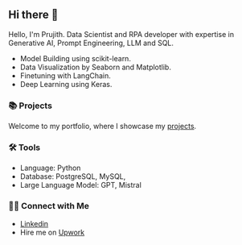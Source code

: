 ## Hi there 👋


Hello, I'm Prujith. Data Scientist and RPA developer with expertise in Generative AI, Prompt Engineering, LLM and SQL.

- Model Building using scikit-learn.
- Data Visualization by Seaborn and Matplotlib.
- Finetuning with LangChain.
- Deep Learning using Keras.

### 📚 Projects
Welcome to my portfolio, where I showcase my [projects](https://github.com/Prujith/DataScience_Projects).

### 🛠️ Tools
- Language: Python
- Database: PostgreSQL, MySQL, 
- Large Language Model: GPT, Mistral

### 👋🏻 Connect with Me
- [Linkedin](https://www.linkedin.com/in/prujith)
- Hire me on [Upwork](https://www.upwork.com/freelancers/~01c482cb81410abbe6)
